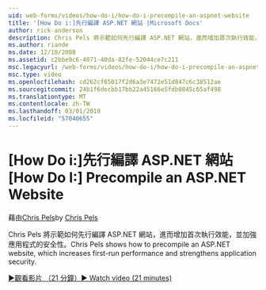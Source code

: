 ```yaml
---
uid: web-forms/videos/how-do-i/how-do-i-precompile-an-aspnet-website
title: '[How Do i:]先行編譯 ASP.NET 網站 |Microsoft Docs'
author: rick-anderson
description: Chris Pels 將示範如何先行編譯 ASP.NET 網站，進而增加首次執行效能，並加強應用程式的安全性。
ms.author: riande
ms.date: 12/18/2008
ms.assetid: c2bbe9c6-4071-40da-82fe-52044ce7c211
msc.legacyurl: /web-forms/videos/how-do-i/how-do-i-precompile-an-aspnet-website
msc.type: video
ms.openlocfilehash: cd262cf65017f2d6a3e7472e51d847c6c38512ae
ms.sourcegitcommit: 24b1f6decbb17bb22a45166e5fdb0845c65af498
ms.translationtype: MT
ms.contentlocale: zh-TW
ms.lasthandoff: 03/01/2019
ms.locfileid: "57040655"
---
```

<a name="how-do-i-precompile-an-aspnet-website"></a><span data-ttu-id="32205-103">[How Do i:]先行編譯 ASP.NET 網站</span><span class="sxs-lookup"><span data-stu-id="32205-103">[How Do I:] Precompile an ASP.NET Website</span></span>
====================
<span data-ttu-id="32205-104">藉由[Chris Pels](https://twitter.com/chrispels)</span><span class="sxs-lookup"><span data-stu-id="32205-104">by [Chris Pels](https://twitter.com/chrispels)</span></span>

<span data-ttu-id="32205-105">Chris Pels 將示範如何先行編譯 ASP.NET 網站，進而增加首次執行效能，並加強應用程式的安全性。</span><span class="sxs-lookup"><span data-stu-id="32205-105">Chris Pels shows how to precompile an ASP.NET website, which increases first-run performance and strengthens application security.</span></span>

[<span data-ttu-id="32205-106">&#9654;觀看影片 （21 分鐘）</span><span class="sxs-lookup"><span data-stu-id="32205-106">&#9654; Watch video (21 minutes)</span></span>](https://channel9.msdn.com/Blogs/ASP-NET-Site-Videos/how-do-i-precompile-an-aspnet-website)
